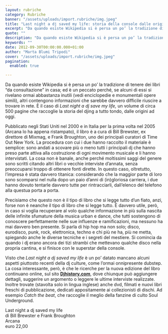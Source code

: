 ```yaml
---
layout: rubriche
category: Rubriche
banner: "/assets/uploads/import.rubriche/img.jpeg"
title: "Last night a dj saved my life: storia della console dalle origini a oggi"
excerpt: "Da quando esiste Wikipedia si è persa un po’ la tradizione di tenere dei libri “da consultazione” in casa; ed è un peccato perché, se alcuni di essi si rivelano ormai abbastanza inutili (vedi enciclopedie e monumentali opere simili), altri contengono informazioni che sarebbe davvero difficile riuscire a trovare in rete. È il caso di [&hellip"
quote: ""
description: "Da quando esiste Wikipedia si è persa un po’ la tradizione di tenere dei libri “da consultazione” in casa; ed è un peccato perché, se alcuni di essi si rivelano ormai abbastanza inutili (vedi enciclopedie e monumentali opere simili), altri contengono informazioni che sarebbe davvero difficile riuscire a trovare in rete. È il caso di [&hellip"
keywords: ""
date: 2012-09-30T00:00:00.000+01:00
author: "Marta Blumi Tripodi"
cover: "/assets/uploads/import.rubriche/img.jpeg"
pagination:
  enabled: true

---
```


Da quando esiste Wikipedia si è persa un po’ la tradizione di tenere dei libri “da consultazione” in casa; ed è un peccato perché, se alcuni di essi si rivelano ormai abbastanza inutili (vedi enciclopedie e monumentali opere simili), altri contengono informazioni che sarebbe davvero difficile riuscire a trovare in rete. È il caso di _Last night a dj save my life,_ un volume di circa 500 pagine che raccoglie la storia del djing a tutto tondo, dalle origini ad oggi.

Pubblicato negli Stati Uniti nel 2000 e in Italia per la prima volta nel 2005 (Arcana lo ha appena ristampato), il libro è a cura di Bill Brewster, ex direttore di Mixmag, e Frank Broughton, uno dei principali curatori di Time Out New York. La procedura con cui i due hanno raccolto il materiale è semplice: sono andati a scovare più o meno tutti i principali dj che hanno preso parte attiva alla costruzione di ogni movimento musicale e li hanno intervistati. La cosa non è banale, anche perché moltissimi saggi del genere sono scritti citando altri libri o vecchie interviste d’annata, senza preoccuparsi troppo di ottenere fonti dirette. In questo caso, oltretutto, l’impresa è stata davvero titanica: considerando che la maggior parte di loro sono scomparsi nel nulla dopo un paio d’anni di (in)gloriosa carriera, i due hanno dovuto tentarle davvero tutte per rintracciarli, dall’elenco del telefono alla questua porta a porta.

Precisiamo che questo non è il tipo di libro che si legge tutto d’un fiato, anzi, forse non è neanche il tipo di libro che si legge tutto. È davvero utile, però, in caso si voglia recuperare al volo qualche informazione in più sulla nascita delle infinite sfumature della musica urban e dance, che tutti sostengono di conoscere perfettamente nelle sue influenze e ramificazioni, ma nessuno ha mai davvero ben presente. Si parla di hip hop ma non solo; disco, eurodisco, punk, rock, elettronica, techno e chi più ne ha, più ne metta, spiegando anche le diverse tecniche e i segreti del mestiere. Si comincia da quando i dj erano ancora dei tizi strambi che mettevano qualche disco nella propria cantina, e si finisce con le superstar della console.

Visto che _Last night a dj saved my life_ è un po’ datato mancano alcuni aspetti piuttosto recenti della dj culture, come l’ormai onnipresente dubstep. La cosa interessante, però, è che le ricerche per la nuova edizione del libro continuano online, sul sito [**Djhistory.com**](http://www.djhistory.com "http://www.djhistory.com"), dove chiunque può aggiungere dettagli, suggerire un argomento o leggere le ultime interviste realizzate. Inoltre trovate (stavolta solo in lingua inglese) anche dvd, filmati e nuovi libri freschi di pubblicazione, dedicati appositamente ai collezionisti di dischi. Ad esempio _Catch the beat_, che raccoglie il meglio della fanzine di culto Soul Underground.

Last night a dj saved my life  
di Bill Brewster e Frank Broughton  
Arcana  
euro 22,00